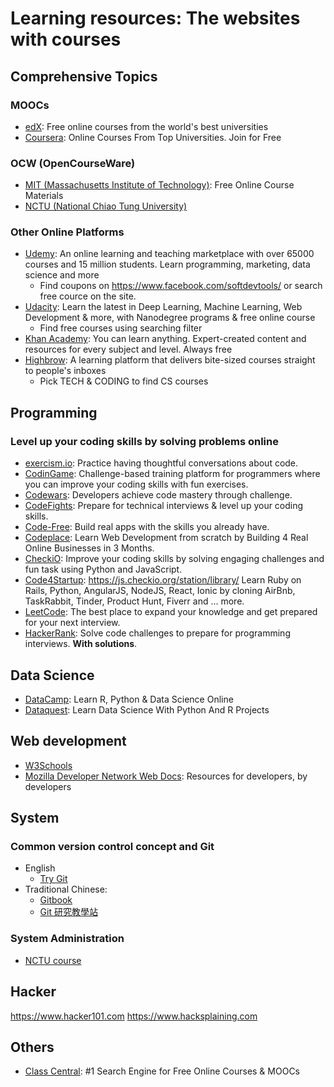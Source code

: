 Learning resources: The websites with courses
===
## Comprehensive Topics

### MOOCs

- [edX](https://www.edx.org/): Free online courses from the world's best universities
- [Coursera](https://www.coursera.org): Online Courses From Top Universities. Join for Free

### OCW (OpenCourseWare)

- [MIT (Massachusetts Institute of Technology)](https://ocw.mit.edu/): Free Online Course Materials
- [NCTU (National Chiao Tung University)](http://ocw.nctu.edu.tw)

### Other Online Platforms

- [Udemy](https://www.udemy.com/): An online learning and teaching marketplace with over 65000 courses and 15 million students. Learn programming, marketing, data science and more
  - Find coupons on https://www.facebook.com/softdevtools/ or search free cource on the site.
- [Udacity](https://www.udacity.com/): Learn the latest in Deep Learning, Machine Learning, Web Development & more, with Nanodegree programs & free online course
  - Find free courses using searching filter
- [Khan Academy](https://www.khanacademy.org/): You can learn anything. Expert-created content and resources for every subject and level. Always free
- [Highbrow](https://gohighbrow.com/courses/): A learning platform that delivers bite-sized courses straight to people's inboxes
  - Pick TECH & CODING to find CS courses

## Programming

### Level up your coding skills by solving problems online
- [exercism.io](http://www.exercism.io/languages): Practice having thoughtful conversations about code.
- [CodinGame](https://www.codingame.com): Challenge-based training platform for programmers where you can improve your coding skills with fun exercises.
- [Codewars](https://www.codewars.com/): Developers achieve code mastery through challenge.
- [CodeFights](https://codefights.com/): Prepare for technical interviews & level up your coding skills.
- [Code-Free](https://codefree.co/): Build real apps with the skills you already have.
- [Codeplace](https://www.codeplace.com/): Learn Web Development from scratch by Building 4 Real Online Businesses in 3 Months.
- [CheckiO](https://checkio.org/): Improve your coding skills by solving engaging challenges and fun task using Python and JavaScript.
- [Code4Startup](https://code4startup.com/): https://js.checkio.org/station/library/ Learn Ruby on Rails, Python, AngularJS, NodeJS, React, Ionic by cloning AirBnb, TaskRabbit, Tinder, Product Hunt, Fiverr and ... more.
- [LeetCode](https://leetcode.com/): The best place to expand your knowledge and get prepared for your next interview.
- [HackerRank](https://www.hackerrank.com/): Solve code challenges to prepare for programming interviews. **With solutions**.

## Data Science
- [DataCamp](https://www.datacamp.com/): Learn R, Python & Data Science Online
- [Dataquest](https://www.dataquest.io/): Learn Data Science With Python And R Projects

## Web development
- [W3Schools](https://www.w3schools.com/)
- [Mozilla Developer Network Web Docs](https://developer.mozilla.org/): Resources for developers, by developers

## System
### Common version control concept and Git
- English
  - [Try Git](https://try.github.io/)
- Traditional Chinese:
  - [Gitbook](https://gitbook.tw/)
  - [Git 研究教學站](http://dylandy.github.io/Easy-Git-Tutorial/)

### System Administration
- [NCTU course](https://nasa.cs.nctu.edu.tw/)

## Hacker
https://www.hacker101.com
https://www.hacksplaining.com

## Others
- [Class Central](https://www.class-central.com/): #1 Search Engine for Free Online Courses & MOOCs
